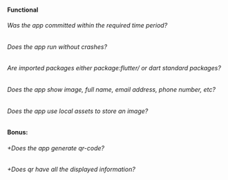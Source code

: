 #### Functional

###### Was the app committed within the required time period?

###### Does the app run without crashes?

###### Are imported packages either package:flutter/ or dart standard packages?

###### Does the app show image, full name, email address, phone number, etc?

###### Does the app use local assets to store an image?

#### Bonus:

###### +Does the app generate qr-code?

###### +Does qr have all the displayed information?
